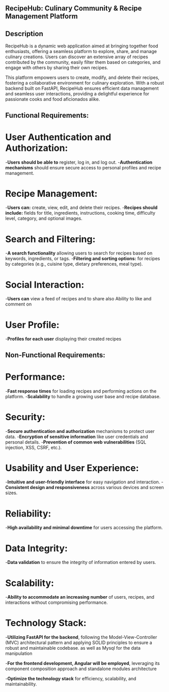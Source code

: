 ## RecipeHub: Culinary Community & Recipe Management Platform

## Description

RecipeHub is a dynamic web application aimed at bringing together food enthusiasts, offering a seamless platform to explore, share, and manage culinary creations. Users can discover an extensive array of recipes contributed by the community, easily filter them based on categories, and engage with others by sharing their own recipes.

This platform empowers users to create, modify, and delete their recipes, fostering a collaborative environment for culinary exploration. With a robust backend built on FastAPI, RecipeHub ensures efficient data management and seamless user interactions, providing a delightful experience for passionate cooks and food aficionados alike.


## Functional Requirements:

# User Authentication and Authorization:
-**Users should be able to** register, log in, and log out.
-**Authentication mechanisms** should ensure secure access to personal profiles and recipe management.

# Recipe Management:

-**Users can:** create, view, edit, and delete their recipes.
-**Recipes should include:** fields for title, ingredients, instructions, cooking time, difficulty level, category, and optional images.


# Search and Filtering:

-**A search functionality** allowing users to search for recipes based on keywords, ingredients, or tags.
-**Filtering and sorting options:** for recipes by categories (e.g., cuisine type, dietary preferences, meal type).

# Social Interaction:

-**Users can** view a feed of recipes and to share also Ability to like and comment on

# User Profile:

-**Profiles for each user** displaying their created recipes

## Non-Functional Requirements:

# Performance:

-**Fast response times** for loading recipes and performing actions on the platform.
-**Scalability** to handle a growing user base and recipe database.

# Security:

-**Secure authentication and authorization** mechanisms to protect user data.
-**Encryption of sensitive information** like user credentials and personal details.
-**Prevention of common web vulnerabilities** (SQL injection, XSS, CSRF, etc.).

# Usability and User Experience:

-**Intuitive and user-friendly interface** for easy navigation and interaction.
-**Consistent design and responsiveness** across various devices and screen sizes.

# Reliability:

-**High availability and minimal downtime** for users accessing the platform.

# Data Integrity:

-**Data validation** to ensure the integrity of information entered by users.

# Scalability:

-**Ability to accommodate an increasing number** of users, recipes, and interactions without compromising performance.

# Technology Stack:

-**Utilizing FastAPI for the backend**, following the Model-View-Controller (MVC) architectural pattern and applying SOLID principles to ensure a robust and maintainable codebase. as well as Mysql for the data manipulation

-**For the frontend development, Angular will be employed**, leveraging its component composition approach and standalone modules architecture

-**Optimize the technology stack** for efficiency, scalability, and maintainability.